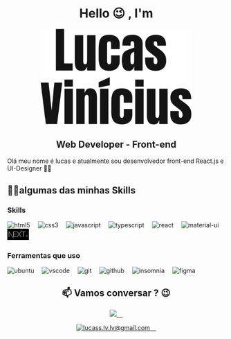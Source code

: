 <h1 align="center">Hello 😉 , I'm</h1>


<div align="center">
  <img src="./assets/Logo.svg" width="350px">
  <h2 align="center"><strong>Web Developer - Front-end</strong></h2>
</div>

<p>Olá meu nome é lucas e atualmente sou desenvolvedor front-end React.js e UI-Designer 👩‍💻</p>

<div align="left">
  <h2>👩‍💻algumas das minhas Skills</h2>
  <div>
    <h3>Skills</h3>
    <img src="https://img.icons8.com/color/48/000000/html-5--v1.png" width="30px" title="html5">&ensp;&ensp;
    <img src="https://img.icons8.com/color/30/000000/css3.png" title="css3"/>&ensp;&ensp;
    <img src="https://img.icons8.com/color/30/000000/javascript.png" title="javascript"/>&ensp;&ensp;
    <img src="https://img.icons8.com/color/30/000000/typescript.png" title="typescript"/>&ensp;&ensp;
    <img src="https://img.icons8.com/plasticine/30/000000/react.png" title="react"/>&ensp;&ensp;
     <img src="https://img.icons8.com/color/30/000000/material-ui.png" title="material-ui"/>&ensp;&ensp;
    <img width="50px" src="./assets/next.png" title="next.js"/>&ensp;&ensp;
 </div>
  
  <div>
    <h3>Ferramentas que uso</h3>
    <img src="https://img.icons8.com/color/30/000000/ubuntu.png" title="ubuntu"/>&ensp;&ensp;
    <img src="https://img.icons8.com/color/30/000000/visual-studio-code-2019.png" title="vscode"/>&ensp;&ensp;
    <img src="https://img.icons8.com/color/30/000000/git.png" title="git"/>&ensp;&ensp;
    <img src="https://img.icons8.com/material-sharp/30/000000/github.png" title="github"/>&ensp;&ensp;
    <img src="https://icons.iconarchive.com/icons/papirus-team/papirus-apps/512/insomnia-icon.png" width="30px" title="insomnia">&ensp;&ensp;
    <img src="https://cdn.worldvectorlogo.com/logos/figma-1.svg" width="16px" title="figma">&ensp;&ensp;
  </div>
</div>

<div align="center">
  <h2>📫 Vamos conversar ? 😉</h2>
  <a href="https://www.linkedin.com/in/viniciuslucassantos/" target="blank"><img src="https://img.icons8.com/color/30/000000/linkedin.png" width="25px">&ensp;&ensp;</a>
  
  <a href="mailto:lucass.lv.lv@gmail.com" target="blank"><img src="https://upload.wikimedia.org/wikipedia/commons/thumb/7/7e/Gmail_icon_%282020%29.svg/1024px-Gmail_icon_%282020%29.svg.png" title="lucass.lv.lv@gmail.com" width="30px">&ensp;&ensp;</a>
</div>
